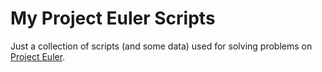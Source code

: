 My Project Euler Scripts
========================

Just a collection of scripts (and some data) used for solving problems on [Project Euler](http://projecteuler.net).
